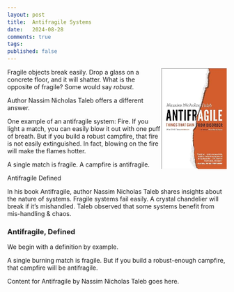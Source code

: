 ```yaml
---
layout: post
title:  Antifragile Systems
date:   2024-08-28
comments: true
tags: 
published: false
---
```


<img src="/images/antifragile.jpg" align="right" width="150" alt="Antifragile by Nassim Nicholas Taleb" title="Antifragile by Nassim Nicholas Taleb" />  

Fragile objects break easily. Drop a glass on a concrete floor, and it will shatter. What is the opposite of fragile? Some would say _robust_. 

Author Nassim Nicholas Taleb offers a different answer. 

One example of an antifragile system: Fire. If you light a match, you can easily blow it out with one puff of breath. But if you build a robust campfire, that fire is not easily extinguished. In fact, blowing on the fire will make the flames hotter.

A single match is fragile. A campfire is antifragile. 

Antifragile Defined

In his book Antifragile, author Nassim Nicholas Taleb shares insights about the nature of systems. Fragile systems fail easily. A crystal chandelier will break if it’s mishandled. Taleb observed that some systems benefit from mis-handling & chaos. 

<!--more-->

### Antifragile, Defined

We begin with a definition by example. 

A single burning match is fragile. But if you build a robust-enough campfire, that campfire will be antifragile.

Content for Antifragile by Nassim Nicholas Taleb goes here.
 
